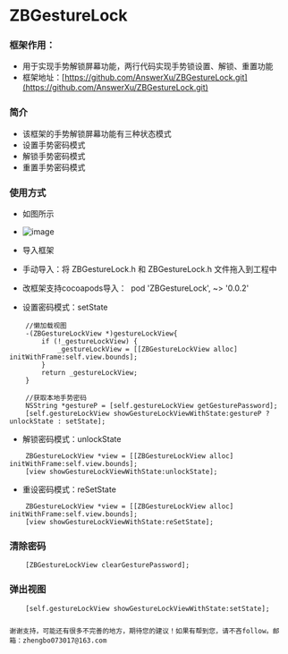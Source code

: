 # ZBGestureLock
### 框架作用：
* 用于实现手势解锁屏幕功能，两行代码实现手势锁设置、解锁、重置功能
* 框架地址：[https://github.com/AnswerXu/ZBGestureLock.git](https://github.com/AnswerXu/ZBGestureLock.git)

### 简介
* 该框架的手势解锁屏幕功能有三种状态模式
 * 设置手势密码模式
 * 解锁手势密码模式
 * 重置手势密码模式
          
          
### 使用方式
* 如图所示
* ![image](https://github.com/AnswerXu/ZBGestureLock/blob/master/gestureLock.gif)

* 导入框架
 * 手动导入：将 ZBGestureLock.h 和 ZBGestureLock.h 文件拖入到工程中
 * 改框架支持cocoapods导入：  pod 'ZBGestureLock', ~> '0.0.2'
    
* 设置密码模式：setState
```Objc
    //懒加载视图
    -(ZBGestureLockView *)gestureLockView{
        if (!_gestureLockView) {
            _gestureLockView = [[ZBGestureLockView alloc] initWithFrame:self.view.bounds];
        }
        return _gestureLockView;
    }
    
    //获取本地手势密码
    NSString *gestureP = [self.gestureLockView getGesturePassword];
    [self.gestureLockView showGestureLockViewWithState:gestureP ? unlockState : setState];
```

* 解锁密码模式：unlockState
```Objc
    ZBGestureLockView *view = [[ZBGestureLockView alloc] initWithFrame:self.view.bounds];
    [view showGestureLockViewWithState:unlockState];
```

* 重设密码模式：reSetState
```Objc
    ZBGestureLockView *view = [[ZBGestureLockView alloc] initWithFrame:self.view.bounds];
    [view showGestureLockViewWithState:reSetState];
```

### 清除密码
```Objc
    [ZBGestureLockView clearGesturePassword];
```

### 弹出视图
```Objc
    [self.gestureLockView showGestureLockViewWithState:setState];
````

### 

	谢谢支持，可能还有很多不完善的地方，期待您的建议！如果有帮到您，请不吝follow。邮箱：zhengbo073017@163.com

